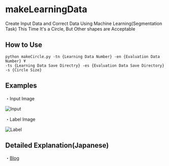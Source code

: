 # makeLearningData
Create Input Data and Correct Data Using Machine Learning(Segmentation Task)
This Time It's a Circle, But Other shapes are Acceptable

## How to Use
```bash:bash
python makeCircle.py -tn {Learning Data Number} -en {Evaluation Data Number} ¥
-ts {Learning Data Save Directry} -es {Evaluation Data Save Directory} -s {Circle Size}
```


## Examples
・Input Image

![Input](https://user-images.githubusercontent.com/93382642/139674105-68889d73-669d-4d6d-a551-658b13f6985c.png)

・Label Image

![Label](https://user-images.githubusercontent.com/93382642/139674024-c9d08e2c-42a4-4b66-acc1-e10de635b38e.png)

## Detailed Explanation(Japanese)
・[Blog](https://atchicken.com/create_ml_data/)

